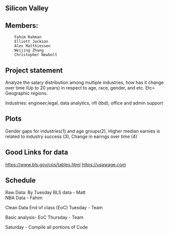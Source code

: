 ## Silicon Valley

## Members:

        Fahim Rahman
        Elliott Jackson
        Alex Matthiessen
        Weijing Zhang
        Christopher Newbolt

## Project statement

Analyze the salary distribution among multiple industries, how has it change over time (Up to 20 years) in respect to age, race, gender, and etc.
    Etc= Geographic regions.


Industries: engineer,legal, data analytics, nfl (tbd), office and admin support

## Plots

Gender gaps for industries(1) and age groups(2), Higher median earnies is related to industry success (3), Change in earings over time (4)

## Good Links for data

https://www.bls.gov/cps/tables.html
https://usawage.com

## Schedule

Raw Data: By Tuesday
BLS data - Matt       
NBA Data - Fahim

Clean Data End of class (EoC) Tuesday - Team

Basic analysis- EoC Thursday - Team

Saturday - Compile all portions of Code